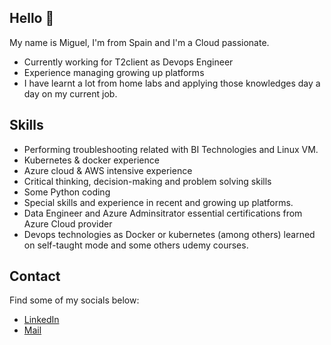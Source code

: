 ## Hello 👋

My name is Miguel, I'm from Spain and I'm a Cloud passionate.

* Currently working for T2client as Devops Engineer
* Experience managing growing up platforms
* I have learnt a lot from home labs and applying those knowledges day a day on my current job.

## Skills

* Performing troubleshooting related with BI Technologies and Linux VM.
* Kubernetes & docker experience
* Azure cloud & AWS intensive experience
* Critical thinking, decision-making and problem solving skills
* Some Python coding
* Special skills and experience in recent and growing up platforms.
* Data Engineer and Azure Adminsitrator essential certifications from Azure Cloud provider
* Devops technologies as Docker or kubernetes (among others) learned on self-taught mode and some others udemy courses.

## Contact

Find some of my socials below:

* [LinkedIn](https://www.linkedin.com/in/miguel-rojas-6416a2188/)
* [Mail](mailto:miguelrojascerdeiras@gmail.com)
